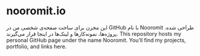 # nooromit.io
این مخزن برای ساخت صفحه‌ی شخصی من در GitHub با نام Nooromit طراحی شده. پروژه‌ها، نمونه‌کارها و لینک‌ها در اینجا قرار می‌گیرند.
This repository hosts my personal GitHub page under the name Nooromit. You’ll find my projects, portfolio, and links here.
